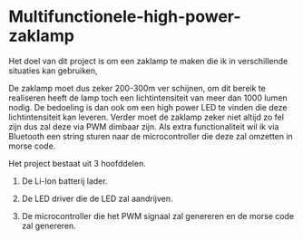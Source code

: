 # Multifunctionele-high-power-zaklamp

Het doel van dit project is om een zaklamp te maken die ik in verschillende situaties kan gebruiken, 

De zaklamp moet dus zeker 200-300m ver schijnen, om dit bereik te realiseren heeft de lamp toch een lichtintensiteit van meer dan 1000 lumen nodig. De bedoeling is dan ook om een high power LED te vinden die deze lichtintensiteit kan leveren. Verder moet de zaklamp zeker niet altijd zo fel zijn dus zal deze via PWM dimbaar zijn. Als extra functionaliteit wil ik via Bluetooth een string sturen naar de microcontroller die deze zal omzetten in morse code.

Het project bestaat uit 3 hoofddelen.

1) De Li-Ion batterij lader.

2) De LED driver die de LED zal aandrijven.

3) De microcontroller die het PWM signaal zal genereren en de morse code zal genereren.
